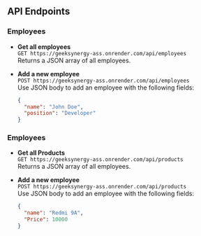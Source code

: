 ## API Endpoints

### Employees

- **Get all employees**  
  `GET https://geeksynergy-ass.onrender.com/api/employees`  
  Returns a JSON array of all employees.

- **Add a new employee**  
  `POST https://geeksynergy-ass.onrender.com/api/employees`  
  Use JSON body to add an employee with the following fields:
  ```json
  {
    "name": "John Doe",
    "position": "Developer"
  }

### Employees

- **Get all Products**  
  `GET https://geeksynergy-ass.onrender.com/api/products`  
  Returns a JSON array of all employees.

- **Add a new employee**  
  `POST https://geeksynergy-ass.onrender.com/api/products`  
  Use JSON body to add an employee with the following fields:
  ```json
  {
    "name": "Redmi 9A",
    "Price": 10000
  } 